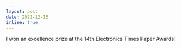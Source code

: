 ```yaml
---
layout: post
date: 2022-12-16
inline: true
---
```


I won an excellence prize at the 14th Electronics Times Paper Awards!